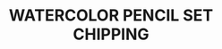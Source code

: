 ---
layout: product
title: "WATERCOLOR PENCIL SET CHIPPING"
price: "750" 
desc: "Set drvenih bojica"
img_path: "/assets/img/AK10042.jpg"
brand: "AK"
available: true
special_offer: false
new: false
soon: false
cat: "060000"
subcat: "060200"
subsubcat: "00"
sifra: "AK10042"
popular: true
---